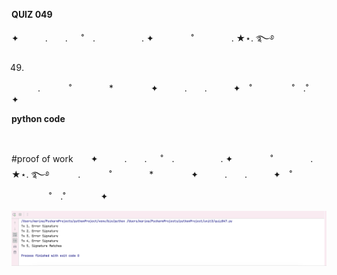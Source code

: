 **QUIZ 049** 

✦　　　.　　. 　 ˚　.　　　　　 . ✦　　　 　˚　　　　 . ★⋆. ࿐࿔ 

49.

　　　.   　　˚　　 　　*　　 　　✦　　　.　　.　　　✦　˚ 　　　　 ˚　.˚　　　　✦

**python code**
```.py



```

#proof of work　　✦　　　.　　. 　 ˚　.　　　　　 . ✦　　　 　˚　　　　 . ★⋆. ࿐࿔ 
　　　.   　　˚　　 　　*　　 　　✦　　　.　　.　　　✦　˚ 　　　　 ˚　.˚　　　　✦

![](https://github.com/marinamen/unit3/blob/main/images/Screenshot%202024-02-17%20at%2014.37.58.png)

